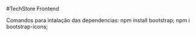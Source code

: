 #TechStore Frontend

Comandos para intalação das dependencias:
npm install bootstrap;
npm i bootstrap-icons;

